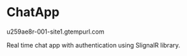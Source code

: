 # ChatApp
u259ae8r-001-site1.gtempurl.com 

Real time chat app with authentication using SlignalR library. 
